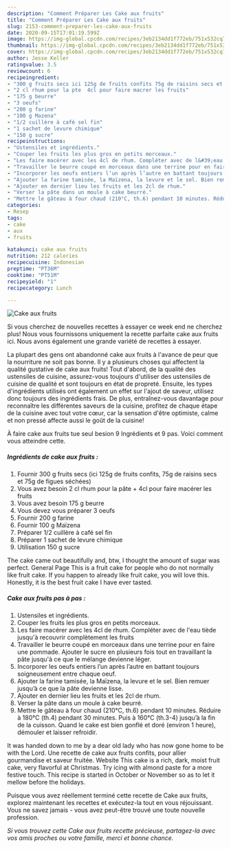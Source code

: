 ```yaml
---
description: "Comment Préparer Les Cake aux fruits"
title: "Comment Préparer Les Cake aux fruits"
slug: 2153-comment-preparer-les-cake-aux-fruits
date: 2020-09-15T17:01:19.599Z
image: https://img-global.cpcdn.com/recipes/3eb2134dd1f772eb/751x532cq70/cake-aux-fruits-photo-principale-de-la-recette.jpg
thumbnail: https://img-global.cpcdn.com/recipes/3eb2134dd1f772eb/751x532cq70/cake-aux-fruits-photo-principale-de-la-recette.jpg
cover: https://img-global.cpcdn.com/recipes/3eb2134dd1f772eb/751x532cq70/cake-aux-fruits-photo-principale-de-la-recette.jpg
author: Jesse Keller
ratingvalue: 3.5
reviewcount: 6
recipeingredient:
- "300 g fruits secs ici 125g de fruits confits 75g de raisins secs et 75g de figues sches"
- "2 cl rhum pour la pte  4cl pour faire macrer les fruits"
- "175 g beurre"
- "3 oeufs"
- "200 g farine"
- "100 g Mazena"
- "1/2 cuillère à café sel fin"
- "1 sachet de levure chimique"
- "150 g sucre"
recipeinstructions:
- "Ustensiles et ingrédients."
- "Couper les fruits les plus gros en petits morceaux."
- "Les faire macérer avec les 4cl de rhum. Compléter avec de l&#39;eau tiède jusqu&#39;à recouvrir complètement les fruits"
- "Travailler le beurre coupé en morceaux dans une terrine pour en faire une pommade. Ajouter le sucre en plusieurs fois tout en travaillant la pâte jusqu&#39;à ce que le mélange devienne léger."
- "Incorporer les oeufs entiers l’un après l’autre en battant toujours soigneusement entre chaque oeuf."
- "Ajouter la farine tamisée, la Maïzena, la levure et le sel. Bien remuer jusqu’à ce que la pâte devienne lisse."
- "Ajouter en dernier lieu les fruits et les 2cl de rhum."
- "Verser la pâte dans un moule à cake beurré."
- "Mettre le gâteau à four chaud (210°C, th.6) pendant 10 minutes. Réduire à 180°C (th.4) pendant 30 minutes. Puis à 160°C (th.3-4) jusqu’à la fin de la cuisson. Quand le cake est bien gonflé et doré (environ 1 heure), démouler et laisser refroidir."
categories:
- Resep
tags:
- cake
- aux
- fruits

katakunci: cake aux fruits 
nutrition: 212 calories
recipecuisine: Indonesian
preptime: "PT36M"
cooktime: "PT51M"
recipeyield: "1"
recipecategory: Lunch

---
```



![Cake aux fruits](https://img-global.cpcdn.com/recipes/3eb2134dd1f772eb/751x532cq70/cake-aux-fruits-photo-principale-de-la-recette.jpg)

Si vous cherchez de nouvelles recettes à essayer ce week end ne cherchez plus! Nous vous fournissons uniquement la recette parfaite cake aux fruits ici. Nous avons également une grande variété de recettes à essayer.

La plupart des gens ont abandonné cake aux fruits à l'avance de peur que la nourriture ne soit pas bonne. Il y a plusieurs choses qui affectent la qualité gustative de cake aux fruits! Tout d'abord, de la qualité des ustensiles de cuisine, assurez-vous toujours d'utiliser des ustensiles de cuisine de qualité et sont toujours en état de propreté. Ensuite, les types d'ingrédients utilisés ont également un effet sur l'ajout de saveur, utilisez donc toujours des ingrédients frais. De plus, entraînez-vous davantage pour reconnaître les différentes saveurs de la cuisine, profitez de chaque étape de la cuisine avec tout votre cœur, car la sensation d'être optimiste, calme et non pressé affecte aussi le goût de la cuisine!

<!--inarticleads1-->

À faire cake aux fruits tue seul besion 9 Ingrédients et 9 pas. Voici comment vous atteindre cette.

##### Ingrédients de cake aux fruits :

1. Fournir 300 g fruits secs (ici 125g de fruits confits, 75g de raisins secs et 75g de figues séchées)
1. Vous avez besoin 2 cl rhum pour la pâte + 4cl pour faire macérer les fruits
1. Vous avez besoin 175 g beurre
1. Vous devez vous préparer 3 oeufs
1. Fournir 200 g farine
1. Fournir 100 g Maïzena
1. Préparer 1/2 cuillère à café sel fin
1. Préparer 1 sachet de levure chimique
1. Utilisation 150 g sucre


The cake came out beautifully and, btw, I thought the amount of sugar was perfect. General Page This is a fruit cake for people who do not normally like fruit cake. If you happen to already like fruit cake, you will love this. Honestly, it is the best fruit cake I have ever tasted. 

<!--inarticleads2-->

##### Cake aux fruits pas à pas :

1. Ustensiles et ingrédients.
1. Couper les fruits les plus gros en petits morceaux.
1. Les faire macérer avec les 4cl de rhum. Compléter avec de l&#39;eau tiède jusqu&#39;à recouvrir complètement les fruits
1. Travailler le beurre coupé en morceaux dans une terrine pour en faire une pommade. Ajouter le sucre en plusieurs fois tout en travaillant la pâte jusqu&#39;à ce que le mélange devienne léger.
1. Incorporer les oeufs entiers l’un après l’autre en battant toujours soigneusement entre chaque oeuf.
1. Ajouter la farine tamisée, la Maïzena, la levure et le sel. Bien remuer jusqu’à ce que la pâte devienne lisse.
1. Ajouter en dernier lieu les fruits et les 2cl de rhum.
1. Verser la pâte dans un moule à cake beurré.
1. Mettre le gâteau à four chaud (210°C, th.6) pendant 10 minutes. Réduire à 180°C (th.4) pendant 30 minutes. Puis à 160°C (th.3-4) jusqu’à la fin de la cuisson. Quand le cake est bien gonflé et doré (environ 1 heure), démouler et laisser refroidir.


It was handed down to me by a dear old lady who has now gone home to be with the Lord. Une recette de cake aux fruits confits, pour allier gourmandise et saveur fruitée. Website This cake is a rich, dark, moist fruit cake, very flavorful at Christmas. Try icing with almond paste for a more festive touch. This recipe is started in October or November so as to let it mellow before the holidays. 

<!--inarticleads1-->

<p>
Puisque vous avez réellement terminé cette recette de Cake aux fruits, explorez maintenant les recettes et exécutez-la tout en vous réjouissant. Vous ne savez jamais - vous avez peut-être trouvé une toute nouvelle profession.
</p>

<p>
<i>Si vous trouvez cette Cake aux fruits recette précieuse, partagez-la avec vos amis proches ou votre famille, merci et bonne chance.</i>
</p>
